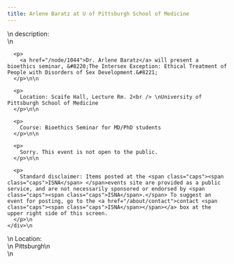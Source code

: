 ```yaml
---
title: Arlene Baratz at U of Pittsburgh School of Medicine
---
```


<div class="flexinode-body flexinode-2">
  <div class="flexinode-textarea-1">
    <div class="form-item">
      \n <label>description:</label><br /> \n 
      
      <p>
        <a href="/node/1044">Dr. Arlene Baratz</a> will present a bioethics seminar, &#8220;The Intersex Exception: Ethical Treatment of People with Disorders of Sex Development.&#8221;
      </p>\n\n
      
      <p>
        Location: Scaife Hall, Lecture Rm. 2<br /> \nUniversity of Pittsburgh School of Medicine
      </p>\n\n
      
      <p>
        Course: Bioethics Seminar for MD/PhD students
      </p>\n\n
      
      <p>
        Sorry. This event is not open to the public.
      </p>\n\n
      
      <p>
        Standard disclaimer: Items posted at the <span class="caps"><span class="caps">ISNA</span> </span>events site are provided as a public service, and are not necessarily sponsored or endorsed by <span class="caps"><span class="caps">ISNA</span>.</span> To suggest an event for posting, go to the <a href="/about/contact">contact <span class="caps"><span class="caps">ISNA</span></span></a> box at the upper right side of this screen.
      </p>\n
    </div>\n
  </div>
  
  <div class="flexinode-textfield-2">
    <div class="form-item">
      \n <label>Location:</label><br /> \n Pittsburgh\n
    </div>\n
  </div>
</div>
